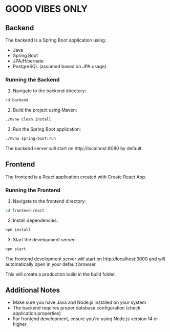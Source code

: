 # GOOD VIBES ONLY

## Backend

The backend is a Spring Boot application using:

- Java
- Spring Boot
- JPA/Hibernate
- PostgreSQL (assumed based on JPA usage)

### Running the Backend

1. Navigate to the backend directory:

```bash
cd backend
```

2. Build the project using Maven:

```bash
./mvnw clean install
```

3. Run the Spring Boot application:

```bash
./mvnw spring-boot:run
```

The backend server will start on http://localhost:8080 by default.

## Frontend

The frontend is a React application created with Create React App.

### Running the Frontend

1. Navigate to the frontend directory:

```bash
cd frontend-react
```

2. Install dependencies:

```bash
npm install
```

3. Start the development server:

```bash
npm start
```

The frontend development server will start on http://localhost:3000 and will automatically open in your default browser.

This will create a production build in the build folder.

## Additional Notes

- Make sure you have Java and Node.js installed on your system
- The backend requires proper database configuration (check application.properties)
- For frontend development, ensure you're using Node.js version 14 or higher
